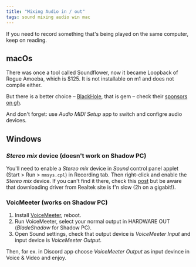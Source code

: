 ```yaml
---
title: "Mixing Audio in / out"
tags: sound mixing audio win mac
---
```


If you need to record something that's being played on the same computer, keep on reading.

## macOs

There was once a tool called Soundflower, now it became Loopback of Rogue Amoeba, which is $125.
It is not installable on m1 and does not compile either.

But there is a better choice – [BlackHole](https://existential.audio/blackhole/), that is gem
– check their [sponsors on gh](https://github.com/sponsors/ExistentialAudio/).

And don't forget: use *Audio MIDI Setup* app to switch and configre audio devices.

## Windows

### *Stereo mix* device (doesn't work on Shadow PC)

You'll need to enable a *Stereo mix* device in *Sound* control panel applet
(Start > Run > `mmsys.cpl`) in Recording tab.
Then right-click and enable the *Stereo mix* device. If you can't find it there, check this [post](https://www.wintips.org/how-to-enable-stereo-mix-if-not-showing-as-recording-device-in-windows-11-10/) but be aware that downloading driver
from Realtek site is f'n slow (2h on a gigabit!).

### VoicMeeter (works on Shadow PC)

1. Install [VoiceMeeter](https://vb-audio.com/Voicemeeter/index.htm), reboot.
2. Run VoiceMeeter, select your normal output in HARDWARE OUT (*BladeShadow* for Shadow PC).
3. Open Sound settings, check that output device is *VoiceMeeter Input* and input device is *VoiceMeeter Output*.

Then, for ex. in Discord app choose *VoiceMeeter Output* as input devince in Voice & Video and enjoy.
